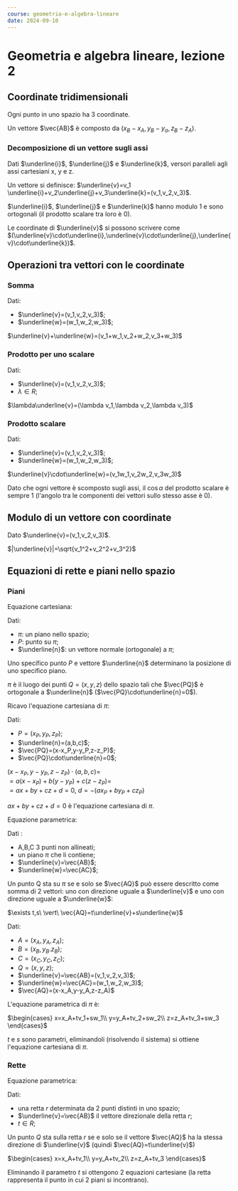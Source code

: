 ```yaml
---
course: geometria-e-algebra-lineare
date: 2024-09-10
---
```


# Geometria e algebra lineare, lezione 2

## Coordinate tridimensionali

Ogni punto in uno spazio ha 3 coordinate.

Un vettore $\vec{AB}$ è composto da $(x_B-x_A, y_B-y_a, z_B-z_A)$.

### Decomposizione di un vettore sugli assi

<Example>

Dati $\underline{i}$, $\underline{j}$ e $\underline{k}$, versori paralleli agli
assi cartesiani x, y e z.

</Example>

Un vettore si definisce:
$\underline{v}=v_1 \underline{i}+v_2\underline{j}+v_3\underline{k}=(v_1,v_2,v_3)$.

$\underline{i}$, $\underline{j}$ e $\underline{k}$ hanno modulo 1 e sono
ortogonali (il prodotto scalare tra loro è 0).

Le coordinate di $\underline{v}$ si possono scrivere come
$(\underline{v}\cdot\underline{i},\underline{v}\cdot\underline{j},\underline{v}\cdot\underline{k})$.

## Operazioni tra vettori con le coordinate

### Somma

<Example>

Dati:

- $\underline{v}=(v_1,v_2,v_3)$;
- $\underline{w}=(w_1,w_2,w_3)$;

</Example>

$\underline{v}+\underline{w}=(v_1+w_1,v_2+w_2,v_3+w_3)$

### Prodotto per uno scalare

<Example>

Dati:

- $\underline{v}=(v_1,v_2,v_3)$;
- $\lambda\in{R}$;

</Example>

$\lambda\underline{v}=(\lambda v_1,\lambda v_2,\lambda v_3)$

### Prodotto scalare

<Example>

Dati:

- $\underline{v}=(v_1,v_2,v_3)$;
- $\underline{w}=(w_1,w_2,w_3)$;

</Example>

$\underline{v}\cdot\underline{w}=(v_1w_1,v_2w_2,v_3w_3)$

Dato che ogni vettore è scomposto sugli assi, il $\cos{\alpha}$ del prodotto
scalare è sempre 1 (l'angolo tra le componenti dei vettori sullo stesso asse è
0).

## Modulo di un vettore con coordinate

<Example>

Dato $\underline{v}=(v_1,v_2,v_3)$.

</Example>

$|\underline{v}|=\sqrt{v_1^2+v_2^2+v_3^2}$

## Equazioni di rette e piani nello spazio

### Piani

Equazione cartesiana:

<Example>

Dati:

- $\pi$: un piano nello spazio;
- $P$: punto su $\pi$;
- $\underline{n}$: un vettore normale (ortogonale) a $\pi$;

</Example>

Uno specifico punto $P$ e vettore $\underline{n}$ determinano la posizione di
uno specifico piano.

$\pi$ è il luogo dei punti $Q=(x,y,z)$ dello spazio tali che $\vec{PQ}$ è
ortogonale a $\underline{n}$ ($\vec{PQ}\cdot\underline{n}=0$).

</div class="example">

Ricavo l'equazione cartesiana di $\pi$:

Dati:

- $P=(x_P,y_P,z_P)$;
- $\underline{n}=(a,b,c)$;
- $\vec{PQ}=(x-x_P,y-y_P,z-z_P)$;
- $\vec{PQ}\cdot\underline{n}=0$;

$(x-x_P,y-y_P,z-z_P)\cdot(a,b,c)=$  
$=a(x-x_P)+b(y-y_P)+c(z-z_P)=$  
$=ax+by+cz+d=0,\ d=-(ax_P+by_P+cz_P)$

</Example>

$ax+by+cz+d=0$ è l'equazione cartesiana di $\pi$.

Equazione parametrica:

<Example>

Dati :

- A,B,C 3 punti non allineati;
- un piano $\pi$ che li contiene;
- $\underline{v}=\vec{AB}$;
- $\underline{w}=\vec{AC}$;

</Example>

Un punto Q sta su $\pi$ se e solo se $\vec{AQ}$ può essere descritto come somma
di 2 vettori: uno con direzione uguale a $\underline{v}$ e uno con direzione
uguale a $\underline{w}$:

$\exists t,s\ \vert\ \vec{AQ}=t\underline{v}+s\underline{w}$

<Example>

Dati:

- $A=(x_A,y_A,z_A)$;
- $B=(x_B,y_B.z_B)$;
- $C=(x_C,y_C,z_C)$;
- $Q=(x,y,z)$;
- $\underline{v}=\vec{AB}=(v_1,v_2,v_3)$;
- $\underline{w}=\vec{AC}=(w_1,w_2,w_3)$;
- $\vec{AQ}=(x-x_A,y-y_A,z-z_A)$

</Example>

L'equazione parametrica di $\pi$ è:

$\begin{cases}
x=x_A+tv_1+sw_1\\
y=y_A+tv_2+sw_2\\
z=z_A+tv_3+sw_3
\end{cases}$

$t$ e $s$ sono parametri, eliminandoli (risolvendo il sistema) si ottiene
l'equazione cartesiana di $\pi$.

### Rette

Equazione parametrica:

<Example>

Dati:

- una retta $r$ determinata da 2 punti distinti in uno spazio;
- $\underline{v}=\vec{AB}$ il vettore direzionale della retta $r$;
- $t\in{R}$;

</Example>

Un punto $Q$ sta sulla retta $r$ se e solo se il vettore $\vec{AQ}$ ha la stessa
direzione di $\underline{v}$ (quindi $\vec{AQ}=t\underline{v}$)

$\begin{cases}
x=x_A+tv_1\\
y=y_A+tv_2\\
z=z_A+tv_3
\end{cases}$

Eliminando il parametro $t$ si ottengono 2 equazioni cartesiane (la retta
rappresenta il punto in cui 2 piani si incontrano).
